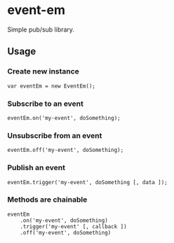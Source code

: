 # event-em

Simple pub/sub library.

## Usage

### Create new instance 

```
var eventEm = new EventEm();
```

### Subscribe to an event 

``` 
eventEm.on('my-event', doSomething);
```

### Unsubscribe from an event

``` 
eventEm.off('my-event', doSomething);
```

### Publish an event

``` 
eventEm.trigger('my-event', doSomething [, data ]);
```

### Methods are chainable

``` 
eventEm
	.on('my-event', doSomething)	
	.trigger('my-event' [, callback ])
	.off('my-event', doSomething)
```

